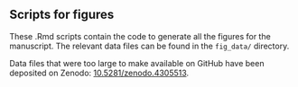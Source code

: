 ## Scripts for figures

These .Rmd scripts contain the code to generate all the figures for the manuscript.
The relevant data files can be found in the `fig_data/` directory. 

Data files that were too large to make available on GitHub have been deposited on Zenodo: [10.5281/zenodo.4305513](https://zenodo.org/record/4305513#.X8n6Li2cb_Q).
